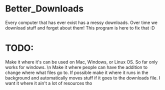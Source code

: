 # Better_Downloads
Every computer that has ever exist has a messy downloads. Over time we download stuff and forget about them! This program is here to fix that :D

# TODO:
Make it where it's can be used on Mac, Windows, or Linux OS. So far only works for windows. \n
Make it where people can have the addition to change where what files go to.
If possible make it where it runs in the background and automatically moves stuff if it goes to the downloads file. I want it where it ain't a lot of resources tho
